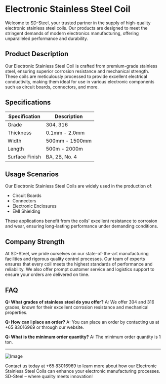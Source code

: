 # Electronic Stainless Steel Coil

Welcome to SD-Steel, your trusted partner in the supply of high-quality electronic stainless steel coils. Our products are designed to meet the stringent demands of modern electronics manufacturing, offering unparalleled performance and durability.

## Product Description

Our Electronic Stainless Steel Coil is crafted from premium-grade stainless steel, ensuring superior corrosion resistance and mechanical strength. These coils are meticulously processed to provide excellent electrical conductivity, making them ideal for use in various electronic components such as circuit boards, connectors, and more.

## Specifications

| Specification | Description |
| --- | --- |
| Grade | 304, 316 |
| Thickness | 0.1mm - 2.0mm |
| Width | 500mm - 1500mm |
| Length | 500m - 2000m |
| Surface Finish | BA, 2B, No. 4 |

## Usage Scenarios

Our Electronic Stainless Steel Coils are widely used in the production of:
- Circuit Boards
- Connectors
- Electronic Enclosures
- EMI Shielding

These applications benefit from the coils' excellent resistance to corrosion and wear, ensuring long-lasting performance under demanding conditions.

## Company Strength

At SD-Steel, we pride ourselves on our state-of-the-art manufacturing facilities and rigorous quality control processes. Our team of experts ensures that every coil meets the highest standards of performance and reliability. We also offer prompt customer service and logistics support to ensure your orders are delivered on time.

## FAQ

**Q: What grades of stainless steel do you offer?**
A: We offer 304 and 316 grades, known for their excellent corrosion resistance and mechanical properties.

**Q: How can I place an order?**
A: You can place an order by contacting us at +65 83016969 or through our website.

**Q: What is the minimum order quantity?**
A: The minimum order quantity is 1 ton.

---

![Image](https://github.com/user-attachments/assets/2567258e-e124-4816-932d-1809bd27ef0b)

Contact us today at +65 83016969 to learn more about how our Electronic Stainless Steel Coils can enhance your electronic manufacturing processes. SD-Steel – where quality meets innovation!